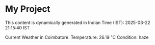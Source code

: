 # My Project

This content is dynamically generated in Indian Time (IST): 2025-03-22 21:15:40 IST


Current Weather in Coimbatore:
Temperature: 26.19 °C
Condition: haze
